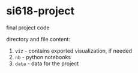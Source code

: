 # si618-project

final project code

directory and file content:

1. `viz` - contains exported visualization, if needed
2. `nb` - python notebooks
3. `data` - data for the project
